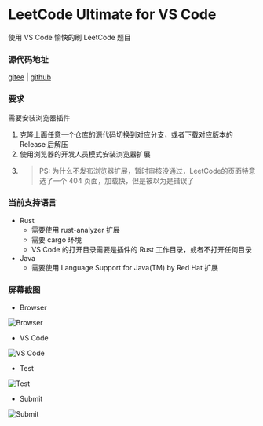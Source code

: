 # LeetCode Ultimate for VS Code

使用 VS Code 愉快的刷 LeetCode 题目

### 源代码地址

[gitee](https://gitee.com/wen131/leet-code-ultimate.git)
|
[github](https://github.com/twtangwentw/LeetCodeUltimate.git)

### 要求

需要安装浏览器插件
1. 克隆上面任意一个仓库的源代码切换到对应分支，或者下载对应版本的 Release 后解压
2. 使用浏览器的开发人员模式安装浏览器扩展
3. > PS: 为什么不发布浏览器扩展，暂时审核没通过，LeetCode的页面特意选了一个 404 页面，加载快，但是被以为是错误了

### 当前支持语言

- Rust
    - 需要使用 rust-analyzer 扩展
    - 需要 cargo 环境
    - VS Code 的打开目录需要是插件的 Rust 工作目录，或者不打开任何目录
- Java
    - 需要使用 Language Support for Java(TM) by Red Hat 扩展

### 屏幕截图

- Browser

![Browser](screenshots\Browser.png)

- VS Code

![VS Code](screenshots\VSCode.png)

- Test

![Test](screenshots\Test.png)

- Submit

![Submit](screenshots\Submit.png)